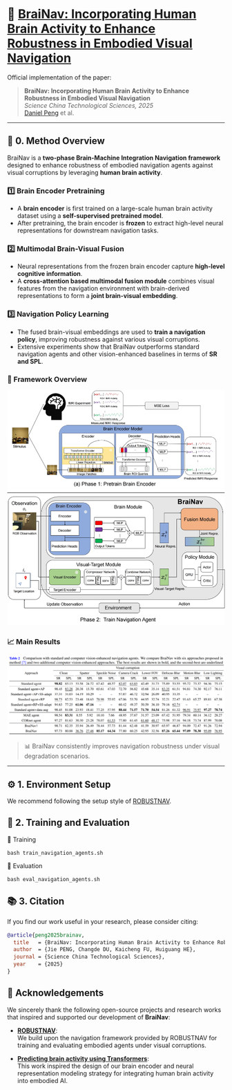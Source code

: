 # 🧠 [BraiNav: Incorporating Human Brain Activity to Enhance Robustness in Embodied Visual Navigation](http://engine.scichina.com/doi/10.1007/s11431-025-3007-6)

Official implementation of the paper:

> **BraiNav: Incorporating Human Brain Activity to Enhance Robustness in Embodied Visual Navigation**  
> *Science China Technological Sciences, 2025*  
> [Daniel Peng](https://github.com/danelpeng) et al.

---

## 🧩 0. Method Overview

BraiNav is a **two-phase Brain-Machine Integration Navigation framework** designed to enhance robustness of embodied navigation agents against visual corruptions by leveraging **human brain activity**.

### 1️⃣ Brain Encoder Pretraining
- A **brain encoder** is first trained on a large-scale human brain activity dataset using a **self-supervised pretrained model**.
- After pretraining, the brain encoder is **frozen** to extract high-level neural representations for downstream navigation tasks.

### 2️⃣ Multimodal Brain-Visual Fusion
- Neural representations from the frozen brain encoder capture **high-level cognitive information**.  
- A **cross-attention based multimodal fusion module** combines visual features from the navigation environment with brain-derived representations to form a **joint brain-visual embedding**.

### 3️⃣ Navigation Policy Learning
- The fused brain-visual embeddings are used to **train a navigation policy**, improving robustness against various visual corruptions.
- Extensive experiments show that BraiNav outperforms standard navigation agents and other vision-enhanced baselines in terms of **SR and SPL**.

### 🧠 Framework Overview
<p align="center">
  <img src="assets/BraiNav_overall.jpg" alt="BraiNav Framework" width="700">
</p>

### 📈 Main Results
<p align="center">
  <img src="assets/results.png" alt="BraiNav Framework" width="700">
</p>

> 📊 BraiNav consistently improves navigation robustness under visual degradation scenarios.

---

## ⚙️ 1. Environment Setup
We recommend following the setup style of [ROBUSTNAV](https://github.com/allenai/robustnav).


## 🚀 2. Training and Evaluation

🔧 Training
```
bash train_navigation_agents.sh
```

🧪 Evaluation
```
bash eval_navigation_agents.sh
```

## 📚 3. Citation

If you find our work useful in your research, please consider citing:

```bibtex
@article{peng2025brainav,
  title   = {BraiNav: Incorporating Human Brain Activity to Enhance Robustness in Embodied Visual Navigation},
  author  = {Jie PENG, Changde DU, Kaicheng FU, Huiguang HE},
  journal = {Science China Technological Sciences},
  year    = {2025}
}
```

## 🙏 Acknowledgements

We sincerely thank the following open-source projects and research works that inspired and supported our development of **BraiNav**:

- [**ROBUSTNAV**](https://github.com/allenai/robustnav):  
  We build upon the navigation framework provided by ROBUSTNAV for training and evaluating embodied agents under visual corruptions.

- [**Predicting brain activity using Transformers**](https://github.com/Hosseinadeli/algonauts2023_transformers):  
  This work inspired the design of our brain encoder and neural representation modeling strategy for integrating human brain activity into embodied AI.